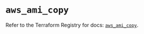 # `aws_ami_copy`

Refer to the Terraform Registry for docs: [`aws_ami_copy`](https://registry.terraform.io/providers/hashicorp/aws/5.63.0/docs/resources/ami_copy).
